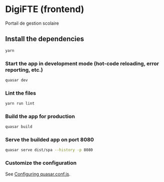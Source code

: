 # DigiFTE (frontend)

Portail de gestion scolaire

## Install the dependencies
```bash
yarn
```

### Start the app in development mode (hot-code reloading, error reporting, etc.)
```bash
quasar dev
```

### Lint the files
```bash
yarn run lint
```

### Build the app for production
```bash
quasar build
```

### Serve the builded app on port 8080
```bash
quasar serve dist/spa --history -p 8080
```

### Customize the configuration
See [Configuring quasar.conf.js](https://quasar.dev/quasar-cli/quasar-conf-js).
